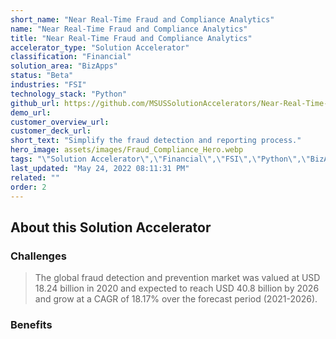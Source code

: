 ```yaml
---
short_name: "Near Real-Time Fraud and Compliance Analytics"
name: "Near Real-Time Fraud and Compliance Analytics"
title: "Near Real-Time Fraud and Compliance Analytics"
accelerator_type: "Solution Accelerator"
classification: "Financial"
solution_area: "BizApps"
status: "Beta"
industries: "FSI"
technology_stack: "Python"
github_url: https://github.com/MSUSSolutionAccelerators/Near-Real-Time-Fraud-and-Compliance-Analytics-Solution-Accelerator
demo_url: 
customer_overview_url: 
customer_deck_url: 
short_text: "Simplify the fraud detection and reporting process."
hero_image: assets/images/Fraud_Compliance_Hero.webp
tags: "\"Solution Accelerator\",\"Financial\",\"FSI\",\"Python\",\"BizApps\",\"Beta\""
last_updated: "May 24, 2022 08:11:31 PM"
related: ""
order: 2
---
```

## About this Solution Accelerator

### Challenges

> The global fraud detection and prevention market was valued at USD 18.24 billion in 2020 and expected to reach USD 40.8 billion by 2026 and grow at a CAGR of 18.17% over the forecast period (2021-2026).

### Benefits

